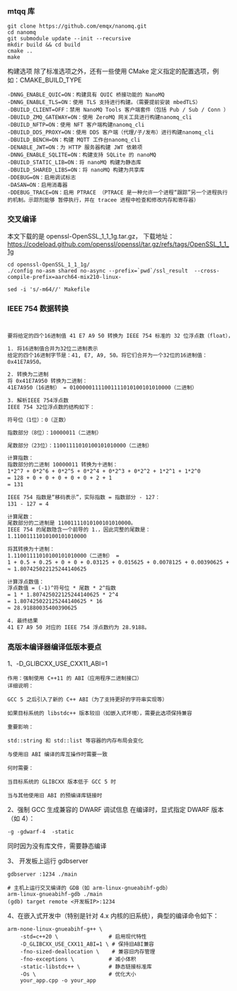 

### mtqq 库
```shell
git clone https://github.com/emqx/nanomq.git 
cd nanomq
git submodule update --init --recursive
mkdir build && cd build
cmake .. 
make
```
构建选项
除了标准选项之外，还有一些使用 CMake 定义指定的配置选项，例如：CMAKE_BUILD_TYPE
```shell
-DNNG_ENABLE_QUIC=ON：构建具有 QUIC 桥接功能的 NanoMQ
-DNNG_ENABLE_TLS=ON：使用 TLS 支持进行构建。（需要提前安装 mbedTLS）
-DBUILD_CLIENT=OFF：禁用 NanoMQ Tools 客户端套件（包括 Pub / Sub / Conn ）
-DBUILD_ZMQ_GATEWAY=ON：使用 ZeroMQ 网关工具进行构建nanomq_cli
-DBUILD_NFTP=ON：使用 NFT 客户端构建nanomq_cli
-DBUILD_DDS_PROXY=ON：使用 DDS 客户端（代理/子/发布）进行构建nanomq_cli
-DBUILD_BENCH=ON：构建 MQTT 工作台nanomq_cli
-DENABLE_JWT=ON：为 HTTP 服务器构建 JWT 依赖项
-DNNG_ENABLE_SQLITE=ON：构建支持 SQLite 的 nanoMQ
-DBUILD_STATIC_LIB=ON：将 nanoMQ 构建为静态库
-DBUILD_SHARED_LIBS=ON：将 nanoMQ 构建为共享库
-DDEBUG=ON：启用调试标志
-DASAN=ON：启用消毒器
-DDEBUG_TRACE=ON：启用 PTRACE （PTRACE 是一种允许一个进程“跟踪”另一个进程执行的机制。示踪剂能够 暂停执行，并在 tracee 进程中检查和修改内存和寄存器）

```




### 交叉编译

本文下载的是 openssl-OpenSSL_1_1_1g.tar.gz，
下载地址：https://codeload.github.com/openssl/openssl/tar.gz/refs/tags/OpenSSL_1_1_1g

```shell
cd openssl-OpenSSL_1_1_1g/
./config no-asm shared no-async --prefix=`pwd`/ssl_result  --cross-compile-prefix=aarch64-mix210-linux-
```

```shell
sed -i 's/-m64//' Makefile
```





### IEEE 754 数据转换

```txt


要将给定的四个16进制值 41 E7 A9 50 转换为 IEEE 754 标准的 32 位浮点数（float），我们可以按照以下步骤进行：

1. 将16进制值合并为32位二进制表示
给定的四个16进制字节是：41, E7, A9, 50。将它们合并为一个32位的16进制值：
0x41E7A950。

2. 转换为二进制
将 0x41E7A950 转换为二进制：
41E7A950（16进制） = 01000001111001111010100101010000（二进制）

3. 解析IEEE 754浮点数
IEEE 754 32位浮点数的结构如下：

符号位（1位）：0（正数）

指数部分（8位）：10000011（二进制）

尾数部分（23位）：11001111010100101010000（二进制）

计算指数：
指数部分的二进制 10000011 转换为十进制：
1*2^7 + 0*2^6 + 0*2^5 + 0*2^4 + 0*2^3 + 0*2^2 + 1*2^1 + 1*2^0
= 128 + 0 + 0 + 0 + 0 + 0 + 2 + 1
= 131

IEEE 754 指数是“移码表示”，实际指数 = 指数部分 - 127：
131 - 127 = 4

计算尾数：
尾数部分的二进制是 11001111010100101010000。
IEEE 754 的尾数隐含一个前导的 1.，因此完整的尾数是：
1.11001111010100101010000

将其转换为十进制：
1.11001111010100101010000（二进制） =
1 + 0.5 + 0.25 + 0 + 0 + 0.03125 + 0.015625 + 0.0078125 + 0.00390625 + 0 + 0.0009765625 + 0 + 0.000244140625 + 0 + 0 + 0.0000152587890625 + 0.00000762939453125 + 0 + 0.0000019073486328125 + 0 + 0
≈ 1.807425022125244140625

计算浮点数值：
浮点数值 = (-1)^符号位 * 尾数 * 2^指数
= 1 * 1.807425022125244140625 * 2^4
= 1.807425022125244140625 * 16
≈ 28.91880035400390625

4. 最终结果
41 E7 A9 50 对应的 IEEE 754 浮点数约为 28.9188。

```



### 高版本编译器编译低版本要点

1、-D_GLIBCXX_USE_CXX11_ABI=1
```
作用：强制使用 C++11 的 ABI（应用程序二进制接口）
详细说明：

GCC 5 之后引入了新的 C++ ABI（为了支持更好的字符串实现等）

如果目标系统的 libstdc++ 版本较旧（如嵌入式环境），需要此选项保持兼容

重要影响：

std::string 和 std::list 等容器的内存布局会变化

与使用旧 ABI 编译的库互操作时需要一致

何时需要：

当目标系统的 GLIBCXX 版本低于 GCC 5 时

当与其他使用旧 ABI 的预编译库链接时

```

2、强制 GCC 生成兼容的 DWARF 调试信息
在编译时，显式指定 DWARF 版本（如 4）：
```
-g -gdwarf-4  -static
```
同时因为没有库文件，需要静态编译


3、 开发板上运行 gdbserver
```
gdbserver :1234 ./main

# 主机上运行交叉编译的 GDB（如 arm-linux-gnueabihf-gdb）
arm-linux-gnueabihf-gdb ./main
(gdb) target remote <开发板IP>:1234

```

4、在嵌入式开发中（特别是针对 4.x 内核的旧系统），典型的编译命令如下：
```
arm-none-linux-gnueabihf-g++ \
    -std=c++20 \                # 启用现代特性
    -D_GLIBCXX_USE_CXX11_ABI=1 \ # 保持旧ABI兼容
    -fno-sized-deallocation \    # 兼容旧内存管理
    -fno-exceptions \           # 减小体积
    -static-libstdc++ \         # 静态链接标准库
    -Os \                       # 优化大小
    your_app.cpp -o your_app

```